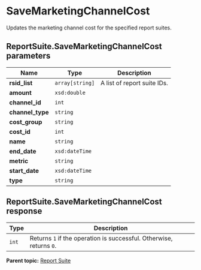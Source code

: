 # SaveMarketingChannelCost

Updates the marketing channel cost for the specified report suites.

## ReportSuite.SaveMarketingChannelCost parameters

|Name|Type|Description|
|----|----|-----------|
|**rsid_list** |`array[string]` |A list of report suite IDs.|
|**amount** |`xsd:double` | |
|**channel_id** |`int` | |
|**channel_type** |`string` | |
|**cost_group** |`string` | |
|**cost_id** |`int` | |
|**name** |`string` | |
|**end_date** |`xsd:dateTime` | |
|**metric** |`string` | |
|**start_date** |`xsd:dateTime` | |
|**type** |`string` | |

## ReportSuite.SaveMarketingChannelCost response

|Type|Description|
|----|-----------|
|`int` |Returns `1` if the operation is successful. Otherwise, returns `0`.|

**Parent topic:** [Report Suite](../../methods/report_suite/r_methods_reportsuite.md)

